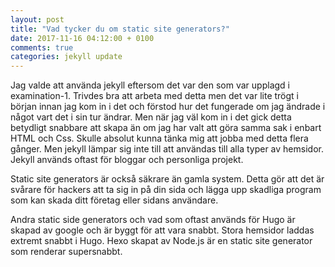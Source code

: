 ```yaml
---
layout: post
title: "Vad tycker du om static site generators?"
date: 2017-11-16 04:12:00 + 0100
comments: true
categories: jekyll update
---
```


Jag valde att använda jekyll eftersom det var den som var upplagd i examination-1. Trivdes bra att arbeta med detta men det var lite trögt i början innan jag kom in i det och förstod hur det fungerade om jag ändrade i något vart det i sin tur ändrar. Men när jag väl kom in i det gick detta betydligt snabbare att skapa än om jag har valt att göra samma sak i enbart HTML och Css. Skulle absolut kunna tänka mig att jobba med detta flera gånger. Men jekyll lämpar sig inte till att användas till alla typer av hemsidor. Jekyll används oftast för bloggar och personliga projekt.

Static site generators är också säkrare än gamla system. Detta gör att det är svårare för hackers att ta sig in på din sida och lägga upp skadliga program som kan skada ditt företag eller sidans användare.

Andra static side generators och vad som oftast används för
Hugo är skapad av google och är byggt för att vara snabbt. Stora hemsidor laddas extremt snabbt i Hugo.
Hexo skapat av Node.js är en static site generator som renderar supersnabbt.